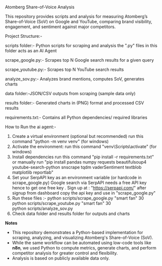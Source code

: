 Atomberg Share-of-Voice Analysis

This repository provides scripts and analysis for measuring Atomberg’s Share-of-Voice (SoV) on Google and YouTube, comparing brand visibility, engagement, and sentiment against major competitors.

Project Structure:-

scripts folder:- Python scripts for scraping and analysis the ".py" files in this folder acts as an AI Agent

  scrape_google.py:- Scrapes top N Google search results for a given query
  
  scrape_youtube.py:- Scrapes top N YouTube search results
  
  analyze_sov.py:- Analyzes brand mentions, computes SoV, generates charts

data folder:-JSON/CSV outputs from scraping (sample data only)

results folder:-  Generated charts in (PNG) format and processed CSV results

requirements.txt:-  Contains all Python dependencies/ required libraries


How to Run the ai agent:-

1. Create a virtual environment (optional but recommended)
    run this command "python -m venv venv" (for windows)
2. Activate the environment:
    run this command "venv\Scripts\activate" (for windows)
3. Install dependencies
    run this command "pip install -r requirements.txt" or manually run "pip install pandas numpy requests beautifulsoup4 youtube-search-python snscrape tqdm vaderSentiment textblob matplotlib reportlab"
4. Set your SerpAPI key as an environment variable (or hardcode in scrape_google.py)
   Google search via SerpAPI needs a free API key hence to get one free key .
   Sign up at : "https://serpapi.com/" after signup from dashboard copy the api key and use in "scrape_google.py"
5. Run these files :-
   python scripts/scrape_google.py "smart fan" 30
   python scripts/scrape_youtube.py "smart fan" 30  
   python scripts/analyze_sov.py
6. Check data folder and results folder for outputs and charts

****Notes****
  * This repository demonstrates a Python-based implementation for scraping, analyzing, and visualizing Atomberg's Share-of-Voice (SoV). 
  * While the same workflow can be automated using low-code tools like **n8n**, we used Python to compute metrics, generate charts, and perform competitor analysis for greater control and flexibility.
  * Analysis is based on publicly available data only.


